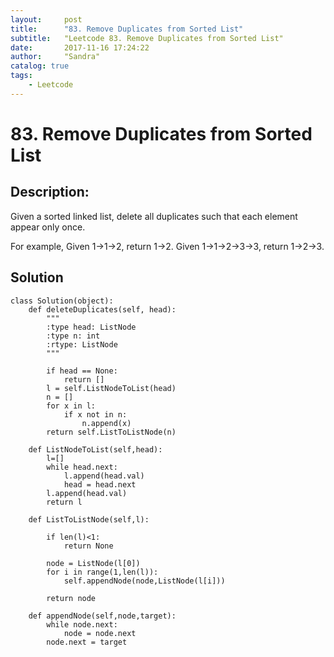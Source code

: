 ```yaml
---
layout:     post
title:      "83. Remove Duplicates from Sorted List"
subtitle:   "Leetcode 83. Remove Duplicates from Sorted List"
date:       2017-11-16 17:24:22 
author:     "Sandra"
catalog: true
tags:
    - Leetcode
---
```


# 83. Remove Duplicates from Sorted List

## Description:

Given a sorted linked list, delete all duplicates such that each element appear only once.

For example,
Given 1->1->2, return 1->2.
Given 1->1->2->3->3, return 1->2->3.

## Solution
    class Solution(object):
        def deleteDuplicates(self, head):
            """
            :type head: ListNode
            :type n: int
            :rtype: ListNode
            """

            if head == None:
                return []
            l = self.ListNodeToList(head)
            n = []
            for x in l:
                if x not in n:
                    n.append(x)
            return self.ListToListNode(n)

        def ListNodeToList(self,head):
            l=[]
            while head.next:
                l.append(head.val)
                head = head.next
            l.append(head.val)
            return l

        def ListToListNode(self,l):

            if len(l)<1:
                return None

            node = ListNode(l[0])   
            for i in range(1,len(l)):
                self.appendNode(node,ListNode(l[i]))

            return node

        def appendNode(self,node,target):
            while node.next:
                node = node.next
            node.next = target
